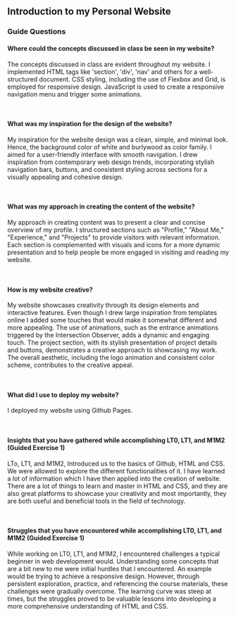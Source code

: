 <h2>Introduction to my Personal Website</h2>
<h3> Guide Questions</h3>

<h4>Where could the concepts discussed in class be seen in my website?</h4>
<p>The concepts discussed in class are evident throughout my website. I implemented HTML tags like 'section', 'div', 'nav' and others for a well-structured document. CSS styling, including the use of Flexbox and Grid, is employed for responsive design. JavaScript is used to create a responsive navigation menu and trigger some animations.</p>
<br>

<h4>What was my inspiration for the design of the website?</h4>
<p>My inspiration for the website design was a clean, simple, and minimal look. Hence, the background color of white and burlywood as color family. I aimed for a user-friendly interface with smooth navigation. I drew inspiration from contemporary web design trends, incorporating stylish navigation bars, buttons, and consistent styling across sections for a visually appealing and cohesive design.</p>
<br>

<h4>What was my approach in creating the content of the website?</h4>
<p>My approach in creating content was to present a clear and concise overview of my profile. I structured sections such as "Profile," "About Me," "Experience," and "Projects" to provide visitors with relevant information. Each section is complemented with visuals and icons for a more dynamic presentation and to help people be more engaged in visiting and reading my website.</p>
<br>

<h4>How is my website creative?</h4>
<p>My website showcases creativity through its design elements and interactive features. Even though I drew large inspiration from templates online I added some touches that would make it somewhat different and more appealing. The use of animations, such as the entrance animations triggered by the Intersection Observer, adds a dynamic and engaging touch. The project section, with its stylish presentation of project details and buttons, demonstrates a creative approach to showcasing my work. The overall aesthetic, including the logo animation and consistent color scheme, contributes to the creative appeal.</p>
<br>

<h4>What did I use to deploy my website?</h4>
<p>I deployed my website using Github Pages.</p>
<br>

<h4>Insights that you have gathered while accomplishing LT0, LT1, and M1M2 (Guided Exercise 1)</h4>
<p>LTo, LT1, and M1M2, Introduced us to the basics of Github, HTML and CSS. We were allowed to explore the different functionalities of it. I have learned
    a lot of information which I have then applied into the creation of website. There are a lot of things to learn and master in HTML and CSS, and they
    are also great platforms to showcase your creativity and most importantly, they are both useful and beneficial tools in the field of technology.
</p>
<br>

<h4>Struggles that you have encountered while accomplishing LT0, LT1, and M1M2 (Guided Exercise 1)</h4>
<p>While working on LT0, LT1, and M1M2, I encountered challenges a typical beginner in web development would. Understanding some concepts that are a bit new
    to me were initial hurdles that I encountered. An example would be trying to achieve a responsive design. However, through persistent exploration, 
    practice, and referencing the course materials, these challenges were gradually overcome. The learning curve was steep at times, but the struggles 
    proved to be valuable lessons into developing a more comprehensive understanding of HTML and CSS.
</p>
<br>




